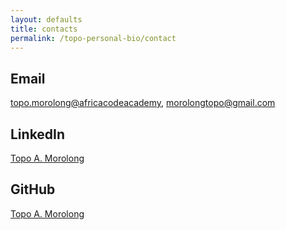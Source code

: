 ```yaml
---
layout: defaults
title: contacts
permalink: /topo-personal-bio/contact
---
```


## Email

<topo.morolong@africacodeacademy>,
<morolongtopo@gmail.com>

## LinkedIn

[Topo A. Morolong](https://www.linkedin.com/in/topo-anthony-morolong-19aa18215)

## GitHub

[Topo A. Morolong](https://github.com/Topo-Anthony-Morolong)
